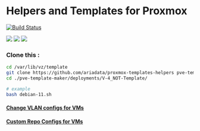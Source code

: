 # Helpers and Templates for Proxmox

[![Build Status](https://raw.githubusercontent.com/ariadata/ariadata-files/main/public-assets/images/ariadata_logo.png)](https://ariadata.co)

![](https://img.shields.io/github/stars/ariadata/proxmox-templates-helpers.svg)
![](https://img.shields.io/github/watchers/ariadata/proxmox-templates-helpers.svg)
![](https://img.shields.io/github/forks/ariadata/proxmox-templates-helpers.svg)

### Clone this :
```bash
cd /var/lib/vz/template
git clone https://github.com/ariadata/proxmox-templates-helpers pve-template-maker
cd ./pve-template-maker/deployments/V-4_NOT-Template/

# example
bash debian-11.sh

```


#### [Change VLAN configs for VMs](https://github.com/ariadata/proxmox-templates-helpers/blob/main/vlan-configs/README.md)



#### [Custom Repo Configs for VMs](https://github.com/ariadata/dc-nexus/blob/main/client-config.md)
